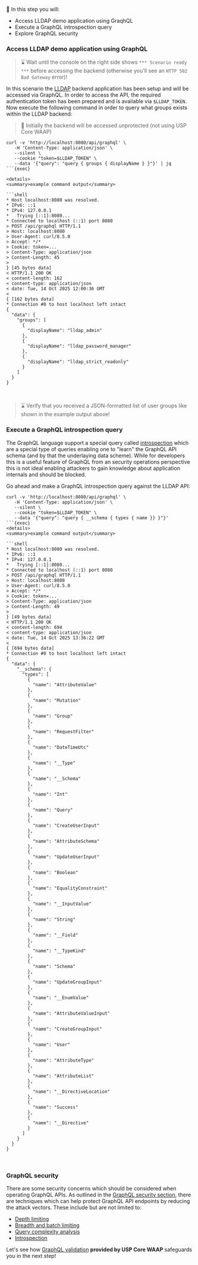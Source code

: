 <!--
SPDX-FileCopyrightText: 2025 United Security Providers AG, Switzerland

SPDX-License-Identifier: GPL-3.0-only
-->

&#127919; In this step you will:

* Access LLDAP demo application using GraqhQL
* Execute a GraphQL introspection query
* Explore GraphQL security

### Access LLDAP demo application using GraphQL

> &#8987; Wait until the console on the right side shows `*** Scenario ready ***` before accessing the backend (otherwise you'll see an `HTTP 502 Bad Gateway` error)!

In this scenario the [LLDAP](https://github.com/lldap/lldap/) backend application has been setup and will be accessed via GraphQL. In order to access the API, the required authentication token has been prepared and is available via `$LLDAP_TOKEN`. Now execute the following command in order to query what groups exists within the LLDAP backend:

> &#128270; Initially the backend will be accessed unprotected (not using USP Core WAAP)

```shell
curl -v 'http://localhost:8080/api/graphql' \
   -H 'Content-Type: application/json' \
   --silent \
   --cookie "token=$LLDAP_TOKEN" \
   --data '{"query": "query { groups { displayName } }"}' | jq
```{exec}

<details>
<summary>example command output</summary>

```shell
* Host localhost:8080 was resolved.
* IPv6: ::1
* IPv4: 127.0.0.1
*   Trying [::1]:8080...
* Connected to localhost (::1) port 8080
> POST /api/graphql HTTP/1.1
> Host: localhost:8080
> User-Agent: curl/8.5.0
> Accept: */*
> Cookie: token=...
> Content-Type: application/json
> Content-Length: 45
>
} [45 bytes data]
< HTTP/1.1 200 OK
< content-length: 162
< content-type: application/json
< date: Tue, 14 Oct 2025 12:00:36 GMT
<
{ [162 bytes data]
* Connection #0 to host localhost left intact
{
  "data": {
    "groups": [
      {
        "displayName": "lldap_admin"
      },
      {
        "displayName": "lldap_password_manager"
      },
      {
        "displayName": "lldap_strict_readonly"
      }
    ]
  }
}
```

</details>
<br />

> &#8987; Verify that you received a JSON-formatted list of user groups like shown in the example output above!

### Execute a GraphQL introspection query

The GraphQL language support a special query called [introspection](https://graphql.org/learn/introspection/) which are a special type of queries enabling one to "learn" the GraphQL API schema (and by that the underlaying data scheme). While for developers this is a useful feature of GraphQL from an security operations perspective this is not ideal enabling attackers to gain knowledge about application internals and should be blocked.

Go ahead and make a GraphQL introspection query against the LLDAP API:


```shell
curl -v 'http://localhost:8080/api/graphql' \
   -H 'Content-Type: application/json' \
   --silent \
   --cookie "token=$LLDAP_TOKEN" \
   --data '{"query": "query { __schema { types { name }} }"}'
```{exec}
<details>
<summary>example command output</summary>

```shell
* Host localhost:8080 was resolved.
* IPv6: ::1
* IPv4: 127.0.0.1
*   Trying [::1]:8080...
* Connected to localhost (::1) port 8080
> POST /api/graphql HTTP/1.1
> Host: localhost:8080
> User-Agent: curl/8.5.0
> Accept: */*
> Cookie: token=...
> Content-Type: application/json
> Content-Length: 49
>
} [49 bytes data]
< HTTP/1.1 200 OK
< content-length: 694
< content-type: application/json
< date: Tue, 14 Oct 2025 13:36:22 GMT
<
{ [694 bytes data]
* Connection #0 to host localhost left intact
{
  "data": {
    "__schema": {
      "types": [
        {
          "name": "AttributeValue"
        },
        {
          "name": "Mutation"
        },
        {
          "name": "Group"
        },
        {
          "name": "RequestFilter"
        },
        {
          "name": "DateTimeUtc"
        },
        {
          "name": "__Type"
        },
        {
          "name": "__Schema"
        },
        {
          "name": "Int"
        },
        {
          "name": "Query"
        },
        {
          "name": "CreateUserInput"
        },
        {
          "name": "AttributeSchema"
        },
        {
          "name": "UpdateUserInput"
        },
        {
          "name": "Boolean"
        },
        {
          "name": "EqualityConstraint"
        },
        {
          "name": "__InputValue"
        },
        {
          "name": "String"
        },
        {
          "name": "__Field"
        },
        {
          "name": "__TypeKind"
        },
        {
          "name": "Schema"
        },
        {
          "name": "UpdateGroupInput"
        },
        {
          "name": "__EnumValue"
        },
        {
          "name": "AttributeValueInput"
        },
        {
          "name": "CreateGroupInput"
        },
        {
          "name": "User"
        },
        {
          "name": "AttributeType"
        },
        {
          "name": "AttributeList"
        },
        {
          "name": "__DirectiveLocation"
        },
        {
          "name": "Success"
        },
        {
          "name": "__Directive"
        }
      ]
    }
  }
}
```

</details>
<br />

### GraphQL security

There are some security concerns which should be considered when operating GraphQL APIs. As outlined in the [GraphQL security section](https://graphql.org/learn/security/), there are techniques which can help protect GraphQL API endpoints by reducing the attack vectors. These include but are not limited to:

* [Depth limiting](https://graphql.org/learn/security/#depth-limiting)
* [Breadth and batch limiting](https://graphql.org/learn/security/#breadth-and-batch-limiting)
* [Query complexity analysis](https://graphql.org/learn/security/#query-complexity-analysis)
* [Introspection](https://graphql.org/learn/security/#introspection)

Let's see how [GraphQL validation](https://docs.united-security-providers.ch/usp-core-waap/latest/coraza-graphql/) **provided by USP Core WAAP** safeguards you in the next step!

